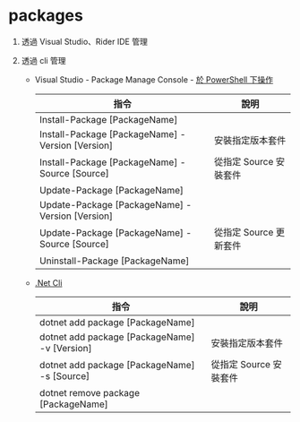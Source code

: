 # packages

1. 透過 Visual Studio、Rider IDE 管理
2. 透過 cli 管理

   - Visual Studio - Package Manage Console - [於 PowerShell 下操作](https://docs.microsoft.com/zh-tw/nuget/reference/powershell-reference)

     | 指令                                             | 說明                   |
     | ------------------------------------------------ | ---------------------- |
     | Install-Package [PackageName]                    |                        |
     | Install-Package [PackageName] -Version [Version] | 安裝指定版本套件       |
     | Install-Package [PackageName] -Source [Source]   | 從指定 Source 安裝套件 |
     | Update-Package [PackageName]                     |                        |
     | Update-Package [PackageName] -Version [Version]  |                        |
     | Update-Package [PackageName] -Source [Source]    | 從指定 Source 更新套件 |
     | Uninstall-Package [PackageName]                  |                        |

   - [.Net Cli](https://docs.microsoft.com/zh-tw/dotnet/core/tools/dotnet-add-package)

     | 指令                                          | 說明                   |
     | --------------------------------------------- | ---------------------- |
     | dotnet add package [PackageName]              |                        |
     | dotnet add package [PackageName] -v [Version] | 安裝指定版本套件       |
     | dotnet add package [PackageName] -s [Source]  | 從指定 Source 安裝套件 |
     | dotnet remove package [PackageName]           |                        |
